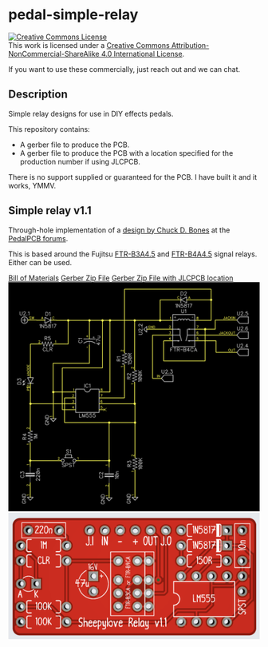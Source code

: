# pedal-simple-relay

<a rel="license" href="http://creativecommons.org/licenses/by-nc-sa/4.0/"><img alt="Creative Commons License" style="border-width:0" src="https://i.creativecommons.org/l/by-nc-sa/4.0/88x31.png" /></a><br />This work is licensed under a <a rel="license" href="http://creativecommons.org/licenses/by-nc-sa/4.0/">Creative Commons Attribution-NonCommercial-ShareAlike 4.0 International License</a>.

If you want to use these commercially, just reach out and we can chat.

## Description

Simple relay designs for use in DIY effects pedals.

This repository contains:

* A gerber file to produce the PCB.
* A gerber file to produce the PCB with a location specified for the production number if using JLCPCB.

There is no support supplied or guaranteed for the PCB. I have built it and it works, YMMV.

## Simple relay v1.1

Through-hole implementation of a [design by Chuck D. Bones](https://forum.pedalpcb.com/threads/a-simple-relay-bypass.16474/) at the [PedalPCB forums](https://forum.pedalpcb.com/).

This is based around the Fujitsu [FTR-B3A4.5](https://www.fcl.fujitsu.com/downloads/MICRO/fcai/relays/ftr-b3.pdf) and [FTR-B4A4.5](https://www.fcl.fujitsu.com/downloads/MICRO/fcai/relays/ftr-b4.pdf) signal relays. Either can be used.

[Bill of Materials](relay-v1.1/relay-v1.1-bom.pdf)
[Gerber Zip File](relay-v1.1/relay-v1.1-gerber.zip)
[Gerber Zip File with JLCPCB location](relay-v1.1/relay-v1.1-gerber-JLCPCB.zip)
![Schematic](relay-v1.1/relay-v1.1-schematic.png)
![PCB](relay-v1.1/relay-v1.1-pcb.png)
